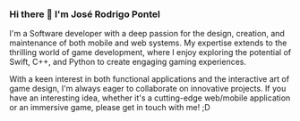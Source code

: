 ### Hi there 👋 I'm José Rodrigo Pontel

I'm a Software developer with a deep passion for the design, creation, and maintenance of both mobile and web systems. My expertise extends to the thrilling world of game development, where I enjoy exploring the potential of Swift, C++, and Python to create engaging gaming experiences.

With a keen interest in both functional applications and the interactive art of game design, I'm always eager to collaborate on innovative projects. If you have an interesting idea, whether it's a cutting-edge web/mobile application or an immersive game, please get in touch with me! ;D


